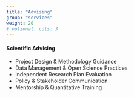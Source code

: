 ```yaml
---
title: "Advising"
group: "services"
weight: 20
# optional: cols: 3
---
```


#### Scientific Advising
- Project Design & Methodology Guidance
- Data Management & Open Science Practices
- Independent Research Plan Evaluation
- Policy & Stakeholder Communication
- Mentorship & Quantitative Training